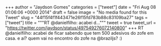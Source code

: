 
+++
author = "Jaydson Gomes"
categories = ["tweet"]
date = "Fri Aug 08 01:06:06 +0000 2014"
draft = false
image = "No media found for this Tweet"
slug = "44f15f4f1f443471e26f15fd783b88c83109ba27"
tags = ["tweet"]
title = """RT @danielfilho: acabei d..."""
tweet = true
tweet_url = "https://twitter.com/jaydson/status/497549276072140800"
+++
RT @danielfilho: acabei de ficar sabendo que tem 500 adesivos do zofe em casa. e aí? quem vai no encontro do zofe na @braziljs? :)
